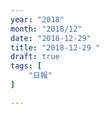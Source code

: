 ```yaml
---
year: "2018"
month: "2018/12"
date: "2018-12-29"
title: "2018-12-29 "
draft: true
tags: [
    "日報"
]

---
```


